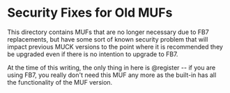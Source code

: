 # Security Fixes for Old MUFs

This directory contains MUFs that are no longer necessary due to FB7 replacements, but have some sort of known security problem that will impact previous MUCK versions to the point where it is recommended they be upgraded even if there is no intention to upgrade to FB7.

At the time of this writing, the only thing in here is @register -- if you are using FB7, you really don't need this MUF any more as the built-in has all the functionality of the MUF version.


